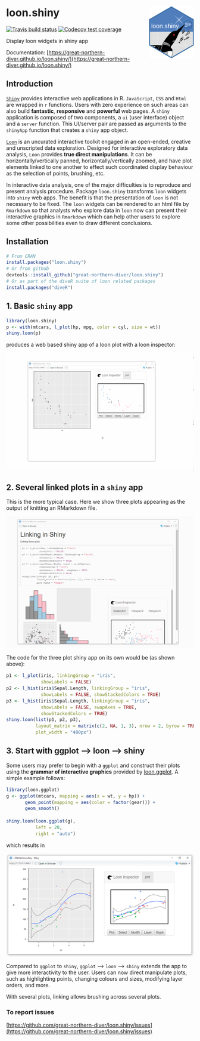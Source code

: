 # loon.shiny <img src="man/figures/logo.png" align="right" width="120" />

[![Travis build status](https://travis-ci.org/z267xu/loon.shiny.svg?branch=master)](https://travis-ci.org/z267xu/loon.shiny)
[![Codecov test coverage](https://codecov.io/gh/z267xu/loon.shiny/branch/master/graph/badge.svg)](https://codecov.io/gh/z267xu/loon.shiny?branch=master)

Display loon widgets in shiny app

Documentation: [https://great-northern-diver.github.io/loon.shiny/](https://great-northern-diver.github.io/loon.shiny/)

## Introduction

   [`Shiny`](https://shiny.rstudio.com/) provides interactive web applications in R. `JavaScript`, `CSS` and `Html` are wrapped in `r` functions. Users with zero experience on such areas can also build **fantastic**, **responsive** and **powerful** web pages. A `shiny` application is composed of two components, a `ui` (user interface) object and a `server` function. This UI/server pair are passed as arguments to the `shinyApp` function that creates a `shiny` app object.

   [`Loon`](https://cran.r-project.org/web/packages/loon/vignettes/introduction.html) is an uncurated interactive toolkit engaged in an open-ended, creative and unscripted data exploration. Designed for interactive exploratory data analysis, `Loon` provides **true direct manipulations**. It can be horizontally/vertically panned, horizontally/vertically zoomed, and have plot elements linked to one another to effect such coordinated display behaviour as the selection of points, brushing, etc.

   In interactive data analysis, one of the major difficulties is to reproduce and present analysis procedure. Package `loon.shiny` transforms `loon` widgets into `shiny` web apps. The benefit is that the presentation of `loon` is not necessary to be fixed. The `loon` widgets can be rendered to an html file by `Rmarkdown` so that analysts who explore data in `loon` now can present their interactive graphics in `Rmarkdown` which can help other users to explore some other possibilities even to draw different conclusions. 

## Installation

   ```r
   # From CRAN
   install.packages("loon.shiny")
   # Or from github
   devtools::install_github("great-northern-diver/loon.shiny")
   # Or as part of the diveR suite of loon related packages
   install.packages("diveR")
   ```

## 1. Basic `shiny` app

```r
library(loon.shiny)
p <- with(mtcars, l_plot(hp, mpg, color = cyl, size = wt))
shiny.loon(p)
```
produces a web based shiny app of a loon plot with a loon inspector:

![](man/figures/loonShiny.gif)

## 2. Several linked plots in a `shiny` app

This is the more typical case. Here we show three plots
appearing as the output of knitting an RMarkdown file.

![](man/figures/shinyDemo.gif)

The code for the three plot shiny app on its own would be
(as shown above):

```r
p1 <- l_plot(iris, linkingGroup = "iris",
             showLabels = FALSE)
p2 <- l_hist(iris$Sepal.Length, linkingGroup = "iris",
             showLabels = FALSE, showStackedColors = TRUE)
p3 <- l_hist(iris$Sepal.Length, linkingGroup = "iris",
             showLabels = FALSE, swapAxes = TRUE,
             showStackedColors = TRUE)
shiny.loon(list(p1, p2, p3),
           layout_matrix = matrix(c(2, NA, 1, 3), nrow = 2, byrow = TRUE),
           plot_width = "400px")
```    


## 3. Start with ggplot --> loon --> shiny

Some users may prefer to begin with a `ggplot` and construct their plots
using the **grammar of interactive graphics** provided by 
[loon.ggplot](https://great-northern-diver.github.io/loon.ggplot/).
A simple example follows:

```r
library(loon.ggplot)
g <- ggplot(mtcars, mapping = aes(x = wt, y = hp)) + 
       geom_point(mapping = aes(color = factor(gear))) + 
       geom_smooth()

shiny.loon(loon.ggplot(g),
           left = 20,
           right = "auto")
```

which results in
    
![](man/figures/ggplotLoonShiny.PNG)
   

Compared to `ggplot` to `shiny`, `ggplot` --> `loon` --> `shiny` extends the app to give more interactivity to the user. Users can now direct manipulate plots, such as highlighting points, changing colours and sizes, modifying layer orders, and more.

With several plots, linking allows brushing across several plots.


### To report issues

[https://github.com/great-northern-diver/loon.shiny/issues](https://github.com/great-northern-diver/loon.shiny/issues)

